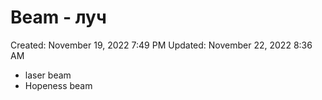 # Beam - луч

Created: November 19, 2022 7:49 PM
Updated: November 22, 2022 8:36 AM

- laser beam
- Hopeness beam